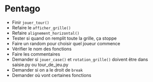# Pentago
 
 - Finir `jouer_tour()`
 - Refaire le `afficher_grille()`
 - Refaire `alignement_horizontal()`
 - Tester si quand on remplit toute la grille, ça stoppe
 - Faire un random pour choisir quel joueur commence
 - Vérifier le nom des fonctions
 - Faire les commentaires
 - Demander si `jouer_case()` et `rotation_grille()` doivent être dans saisie.py ou tour_de_jeu.py
 - Demander si on a le droit de `break`
 - Demander où vont certaines fonctions